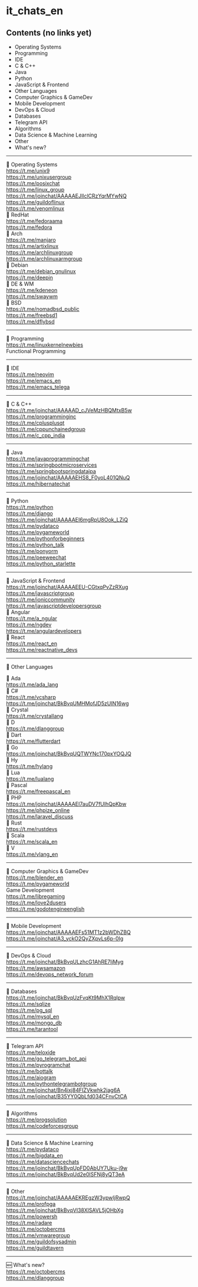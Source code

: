 # it_chats_en

## Contents (no links yet)

- Operating Systems
- Programming
- IDE
- C & C++
- Java
- Python
- JavaScript & Frontend
- Other Languages
- Computer Graphics & GameDev
- Mobile Development
- DevOps & Cloud
- Databases
- Telegram API
- Algorithms
- Data Science & Machine Learning
- Other
- What's new?

---

🌳 Operating Systems  
https://t.me/unix9  
https://t.me/unixusergroup  
https://t.me/posixchat  
https://t.me/linux_group  
https://t.me/joinchat/AAAAAEJIlclCRzYqrMYwNQ  
https://t.me/guildoflinux  
https://t.me/venomlinux  
🌿 RedHat  
https://t.me/fedoraama  
https://t.me/fedora  
🌿 Arch  
https://t.me/manjaro  
https://t.me/artixlinux  
https://t.me/archlinuxgroup  
https://t.me/archlinuxarmgroup  
🌿 Debian  
https://t.me/debian_gnulinux  
https://t.me/deepin  
🌿 DE & WM  
https://t.me/kdeneon  
https://t.me/swaywm  
🌿 BSD  
https://t.me/nomadbsd_public  
https://t.me/freebsd1  
https://t.me/dflybsd

---

🌳 Programming  
https://t.me/linuxkernelnewbies  
Functional Programming

---

🌳 IDE  
https://t.me/neovim  
https://t.me/emacs_en  
https://t.me/emacs_telega

---

🌳 C & C++  
https://t.me/joinchat/AAAAAD_cJVeMzHBQMtxB5w  
https://t.me/programminginc  
https://t.me/cplusplusqt  
https://t.me/cppunchainedgroup  
https://t.me/c_cpp_india

---

🌳 Java  
https://t.me/javaprogrammingchat  
https://t.me/springbootmicroservices  
https://t.me/springbootspringdatajpa  
https://t.me/joinchat/AAAAAEHS8_F0yoL401QNuQ  
https://t.me/hibernatechat

---

🌳 Python  
https://t.me/python  
https://t.me/django  
https://t.me/joinchat/AAAAAEI6mgRpU8Ook_LZiQ  
https://t.me/pydataco  
https://t.me/pygameworld  
https://t.me/pythonforbeginners  
https://t.me/python_talk  
https://t.me/ponyorm  
https://t.me/peeweechat  
https://t.me/python_starlette

---

🌳 JavaScript & Frontend  
https://t.me/joinchat/AAAAAEEU-CGtxqPvZzRXug  
https://t.me/javascriptgroup  
https://t.me/ioniccommunity  
https://t.me/javascriptdevelopersgroup  
🌿 Angular  
https://t.me/a_ngular  
https://t.me/ngdev  
https://t.me/angulardevelopers  
🌿 React  
https://t.me/react_en  
https://t.me/reactnative_devs

---

🌳 Other Languages  

🌿 Ada  
https://t.me/ada_lang  
🌿 C#  
https://t.me/vcsharp  
https://t.me/joinchat/BkBvqUMHMofJD5zUIN16wg  
🌿 Crystal  
https://t.me/crystallang  
🌿 D  
https://t.me/dlanggroup  
🌿 Dart  
https://t.me/flutterdart  
🌿 Go  
https://t.me/joinchat/BkBvqUQTWYNc170pxYOQJQ  
🌿 Hy  
https://t.me/hylang  
🌿 Lua  
https://t.me/lualang  
🌿 Pascal  
https://t.me/freepascal_en  
🌿 PHP  
https://t.me/joinchat/AAAAAEI7auDV7fUlhQpKbw  
https://t.me/phpize_online  
https://t.me/laravel_discuss  
🌿 Rust  
https://t.me/rustdevs  
🌿 Scala  
https://t.me/scala_en  
🌿 V  
https://t.me/vlang_en

---

🌳 Computer Graphics & GameDev  
https://t.me/blender_en  
https://t.me/pygameworld  
Game Development  
https://t.me/libregaming  
https://t.me/love2dusers  
https://t.me/godotengineenglish

---

🌳 Mobile Development  
https://t.me/joinchat/AAAAAEFs51MT1z2bWDhZBQ  
https://t.me/joinchat/A3_yckO2QyZXpvLs6p-0Ig

---

🌳 DevOps & Cloud  
https://t.me/joinchat/BkBvqULzhcG1AhRE7ljMyg  
https://t.me/awsamazon  
https://t.me/devops_network_forum

---

🌳 Databases  
https://t.me/joinchat/BkBvqUzFvqKt9MhX1Rqlpw  
https://t.me/sqlize  
https://t.me/pg_sql  
https://t.me/mysql_en  
https://t.me/mongo_db  
https://t.me/tarantool

---

🌳 Telegram API  
https://t.me/teloxide  
https://t.me/go_telegram_bot_api  
https://t.me/pyrogramchat  
https://t.me/bottalk  
https://t.me/aiogram  
https://t.me/pythontelegrambotgroup  
https://t.me/joinchat/Bn4ixj84FIZVkwhk2jag6A  
https://t.me/joinchat/B35YY0QbLfd034CFnvCtCA

---

🌳 Algorithms  
https://t.me/progsolution  
https://t.me/codeforcesgroup

---

🌳 Data Science & Machine Learning  
https://t.me/pydataco  
https://t.me/bigdata_en  
https://t.me/datasciencechats  
https://t.me/joinchat/BkBvqUpFD0AbUY7Uku-j9w  
https://t.me/joinchat/BkBvqUd2e0lSFNj8yQT3eA

---

🌳 Other  
https://t.me/joinchat/AAAAAEKREgzW3ypwIjRwpQ  
https://t.me/profpga  
https://t.me/joinchat/BkBvqVI38XlSAVL5jOHbXg  
https://t.me/powersh  
https://t.me/radare  
https://t.me/octobercms  
https://t.me/vmwaregroup  
https://t.me/guildofsysadmin  
https://t.me/guildtavern

---

🆕 What's new?  
https://t.me/octobercms  
https://t.me/dlanggroup

